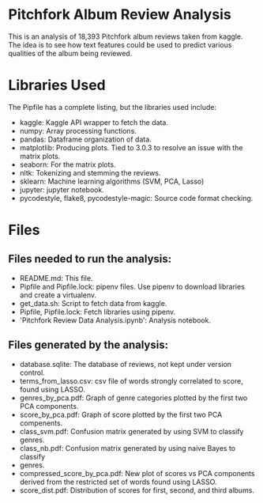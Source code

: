 # Pitchfork Album Review Analysis

This is an analysis of 18,393 Pitchfork album reviews taken from kaggle. The
idea is to see how text features could be used to predict various qualities of
the album being reviewed.

# Libraries Used

The Pipfile has a complete listing, but the libraries used include:

* kaggle: Kaggle API wrapper to fetch the data.
* numpy: Array processing functions.
* pandas: Dataframe organization of data.
* matplotlib: Producing plots. Tied to 3.0.3 to resolve an issue with the matrix
plots.
* seaborn: For the matrix plots.
* nltk: Tokenizing and stemming the reviews.
* sklearn: Machine learning algorithms (SVM, PCA, Lasso)
* jupyter: jupyter notebook.
* pycodestyle, flake8, pycodestyle-magic: Source code format checking.

# Files

## Files needed to run the analysis:

* README.md: This file.
* Pipfile and Pipfile.lock: pipenv files. Use pipenv to download libraries and
create a virtualenv.
* get_data.sh: Script to fetch data from kaggle.
* Pipfile, Pipfile.lock: Fetch libraries using pipenv.
* 'Pitchfork Review Data Analysis.ipynb': Analysis notebook.

## Files generated by the analysis:

* database.sqlite: The database of reviews, not kept under version control.
* terms_from_lasso.csv: csv file of words strongly correlated to score, found
using LASSO.
* genres_by_pca.pdf: Graph of genre categories plotted by the first two PCA
components.
* score_by_pca.pdf: Graph of score plotted by the first two PCA compenents.
* class_svm.pdf: Confusion matrix generated by using SVM to classify genres.
* class_nb.pdf: Confusion matrix generated by using naive Bayes to classify
* genres.
* compressed_score_by_pca.pdf: New plot of scores vs PCA components derived from
the restricted set of words found using LASSO.
* score_dist.pdf: Distribution of scores for first, second, and third albums.
